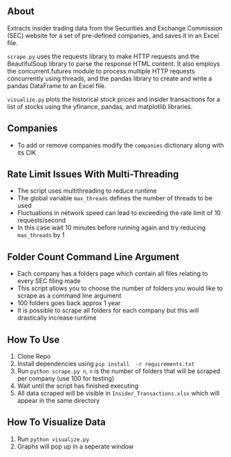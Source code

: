 ## About
Extracts insider trading data from the Securities and Exchange Commission (SEC) website for a set of pre-defined companies, and saves it in an Excel file.

`scrape.py` uses the requests library to make HTTP requests and the BeautifulSoup library to parse the response HTML content. It also employs the concurrent.futures module to process multiple HTTP requests concurrently using threads, and the pandas library to create and write a pandas DataFrame to an Excel file.

`visualize.py` plots the historical stock prices and insider transactions for a list of stocks using the yfinance, pandas, and matplotlib libraries. 

## Companies
- To add or remove companies modify the `companies` dictionary along with its CIK


## Rate Limit Issues With Multi-Threading 
- The script uses multithreading to reduce runtime
- The global variable `max_threads` defines the number of threads to be used
- Fluctuations in network speed can lead to exceeding the rate limit of 10 requests/second
- In this case wait 10 minutes before running again and try reducing `max_threads` by 1

## Folder Count Command Line Argument
- Each company has a folders page which contain all files relating to every SEC filing made
- This script allows you to choose the number of folders you would like to scrape as a command line argument
- 100 folders goes back approx 1 year
- It is possible to scrape all folders for each company but this will drastically increase runtime 

## How To Use 
1. Clone Repo
2. Install dependencies using `pip install  -r requirements.txt`
3. Run `python scrape.py n`, `n` is the number of folders that will be scraped per company (use 100 for testing)
4. Wait until the script has finished executing
5. All data scraped will be visible in `Insider_Transactions.xlsx` which will appear in the same directory

## How To Visualize Data
1. Run `python visualize.py` 
2. Graphs will pop up in a seperate window
